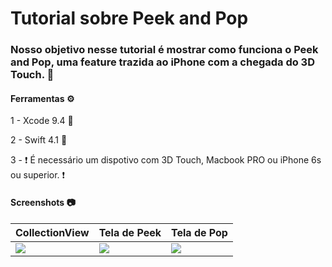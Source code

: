 # Tutorial sobre Peek and Pop

### Nosso objetivo nesse tutorial é mostrar como funciona o Peek and Pop, uma feature trazida ao iPhone com a chegada do 3D Touch. 📱

#### Ferramentas ⚙️

1 - Xcode 9.4 🔨

2 - Swift 4.1 🦅

3 - ❗️ É necessário um dispotivo com 3D Touch, Macbook PRO ou iPhone 6s ou superior. ❗️ 

#### Screenshots 📷

|CollectionView|Tela de Peek|Tela de Pop|
|----------|----------|----|
|![](https://i.imgur.com/x6sCc1S.png)|![](https://i.imgur.com/aQdh4nX.png)|![](https://i.imgur.com/JW3YL9p.png)|

